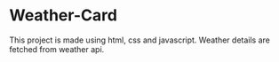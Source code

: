 # Weather-Card
This project is made using html, css and javascript.
Weather details are fetched from weather api.
